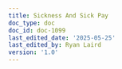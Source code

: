 ```yaml
---
title: Sickness And Sick Pay
doc_type: doc
doc_id: doc-1099
last_edited_date: '2025-05-25'
last_edited_by: Ryan Laird
version: '1.0'
---
```


<!-- Unsupported block type: unsupported -->
